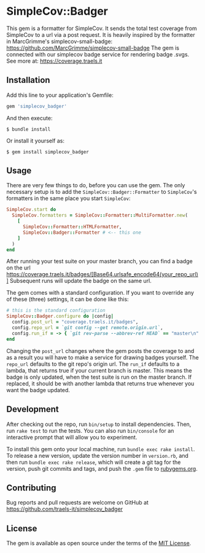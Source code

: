# SimpleCov::Badger
This gem is a formatter for SimpleCov. It sends the total test coverage from SimpleCov to a url via a post request.
It is heavily inspired by the formatter in MarcGrimme's simplecov-small-badge: https://github.com/MarcGrimme/simplecov-small-badge
The gem is connected with our simplecov badge service for rendering badge .svgs. See more at: https://coverage.traels.it

## Installation

Add this line to your application's Gemfile:

```ruby
gem 'simplecov_badger'
```

And then execute:

    $ bundle install

Or install it yourself as:

    $ gem install simplecov_badger

## Usage

There are very few things to do, before you can use the gem. The only necessary setup is to add the `SimpleCov::Badger::Formatter` to `SimpleCov`'s formatters in the same place you start `SimpleCov`:

```ruby
SimpleCov.start do
  SimpleCov.formatters = SimpleCov::Formatter::MultiFormatter.new(
    [
      SimpleCov::Formatter::HTMLFormatter,
      SimpleCov::Badger::Formatter # <-- this one
    ]
  )
end
```

After running your test suite on your master branch, you can find a badge on the url https://coverage.traels.it/badges/[Base64.urlsafe_encode64(your_repo_url)]
Subsequent runs will update the badge on the same url.

The gem comes with a standard configuration. If you want to override any of these (three) settings, it can be done like this:

```ruby
# this is the standard configuration
SimpleCov::Badger.configure do |config|
  config.post_url = "coverage.traels.it/badges",
  config.repo_url = `git config --get remote.origin.url`,
  config.run_if = -> { `git rev-parse --abbrev-ref HEAD` == "master\n" }
end
```
Changing the `post_url` changes where the gem posts the coverage to and as a result you will have to make a service for drawing badges yourself.
The `repo_url` defaults to the git repo's origin url.
The `run_if` defaults to a lambda, that returns true if your current branch is master. This means the badge is only updated, when the test suite is run on the master branch. If replaced, it should be with another lambda that returns true whenever you want the badge updated.

## Development

After checking out the repo, run `bin/setup` to install dependencies. Then, run `rake test` to run the tests. You can also run `bin/console` for an interactive prompt that will allow you to experiment.

To install this gem onto your local machine, run `bundle exec rake install`. To release a new version, update the version number in `version.rb`, and then run `bundle exec rake release`, which will create a git tag for the version, push git commits and tags, and push the `.gem` file to [rubygems.org](https://rubygems.org).

## Contributing

Bug reports and pull requests are welcome on GitHub at https://github.com/traels-it/simplecov_badger


## License

The gem is available as open source under the terms of the [MIT License](https://opensource.org/licenses/MIT).

